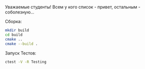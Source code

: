 Уважаемые студенты!
Всем у кого список - привет, остальным - соболезную...

Сборка:

```bash
mkdir build
cd build
cmake ..
cmake --build .
```
Запуск Тестов:

```bash
ctest -V -R Testing
```